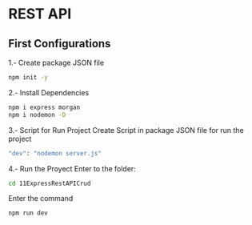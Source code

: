 # REST API

## First Configurations

1.- Create package JSON file
```bash
npm init -y
```

2.- Install Dependencies

```bash
npm i express morgan
npm i nodemon -D
```

3.- Script for Run Project
Create Script in package JSON file for run the project
```bash
"dev": "nodemon server.js"
```

4.- Run the Proyect
Enter to the folder:
```bash
cd 11ExpressRestAPICrud
```

Enter the command
```bash
npm run dev
```